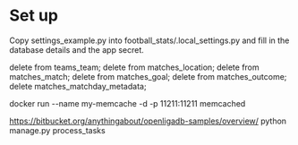 # Set up

Copy settings_example.py into football_stats/.local_settings.py and fill in the database details and
the app secret.


delete from teams_team;
delete from matches_location;
delete from matches_match;
delete from matches_goal;
delete from matches_outcome;
delete matches_matchday_metadata;

docker run --name my-memcache -d -p 11211:11211 memcached

https://bitbucket.org/anythingabout/openligadb-samples/overview/
python manage.py process_tasks